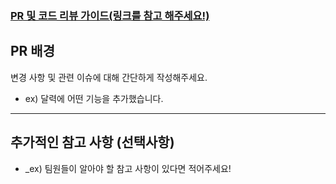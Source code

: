 ### [PR 및 코드 리뷰 가이드(링크를 참고 해주세요!)](https://www.notion.so/oreumi/Github-1f1ebaa8982b80898818d36cf748642e?pvs=4)

## PR 배경

변경 사항 및 관련 이슈에 대해 간단하게 작성해주세요.

- ex) 달력에 어떤 기능을 추가했습니다.

---

## 추가적인 참고 사항 (선택사항)

- \_ex) 팀원들이 알아야 할 참고 사항이 있다면 적어주세요!
